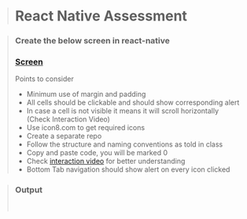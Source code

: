 > # React Native Assessment

> ### Create the below screen in react-native
>
> ### [Screen](https://drive.google.com/file/d/1-Y3RZQKW6f4i0rgl5_qHL5zVRfceDAsk/view)
>
> Points to consider
>
> - Minimum use of margin and padding
> - All cells should be clickable and should show corresponding alert
> - In case a cell is not visible it means it will scroll horizontally (Check Interaction Video)
> - Use icon8.com to get required icons
> - Create a separate repo
> - Follow the structure and naming conventions as told in class
> - Copy and paste code, you will be marked 0
> - Check [interaction video](https://drive.google.com/file/d/1y_SBKihJvb79jxIkmxiB2XdrilxVgUCS/view) for better understanding
> - Bottom Tab navigation should show alert on every icon clicked

> ### Output
>
> <br>
